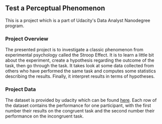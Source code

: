 ## Test a Perceptual Phenomenon
This is a project which is a part of Udacity's Data Analyst Nanodegree program.

### Project Overview
The presented project is to investigate a classic phenomenon from experimental psychology called the Stroop Effect. It is to learn a little bit about the experiment, create a hypothesis regarding the outcome of the task, then go through the task. It takes look at some data collected from others who have performed the same task and computes some statistics describing the results. Finally, it interpret results in terms of hypotheses.

### Project Data
The dataset is provided by udacity which can be found [here](https://github.com/yashtanna93/Udacity_Data-Analyst-NanoDegree_Project1_Test-A-Perceptual-Phenomenon/blob/master/stroopdata.csv). Each row of the dataset contains the performance for one participant, with the first number their results on the congruent task and the second number their performance on the incongruent task.
